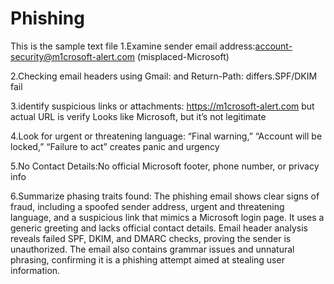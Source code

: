 # Phishing
This is the sample text file
1.Examine sender email address:account-security@m1crosoft-alert.com (misplaced-Microsoft)

2.Checking email headers using Gmail: and Return-Path: differs.SPF/DKIM fail     

3.identify suspicious links or attachments: https://m1crosoft-alert.com but actual URL is verify Looks like Microsoft, but it’s not legitimate

4.Look for urgent or threatening language:	“Final warning,” “Account will be locked,” “Failure to act”  creates panic and urgency

5.No Contact Details:No official Microsoft footer, phone number, or privacy info

6.Summarize phasing traits found:
The phishing email shows clear signs of fraud, including a spoofed sender address, urgent and threatening language, and a suspicious link that mimics a Microsoft login page. It uses a generic greeting and lacks official contact details. Email header analysis reveals failed SPF, DKIM, and DMARC checks, proving the sender is unauthorized. The email also contains grammar issues and unnatural phrasing, confirming it is a phishing attempt aimed at stealing user information.
